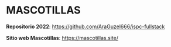 # **MASCOTILLAS**

**Repositorio 2022**: https://github.com/AraGuzel666/ispc-fullstack

**Sitio web Mascotillas**: https://mascotillas.site/
